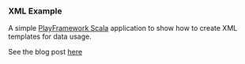 ### XML Example

A simple [PlayFramework Scala] application to show how to create XML
templates for data usage. 

See the blog post [here]


[PlayFramework Scala]:https://www.playframework.com/
[here]:http://ethanjoachimeldridge.info/tech-blog/

